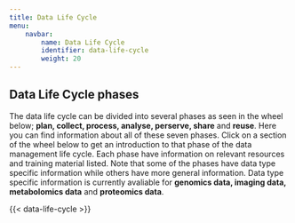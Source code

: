 ```yaml
---
title: Data Life Cycle
menu:
    navbar:
        name: Data Life Cycle
        identifier: data-life-cycle
        weight: 20
---
```


## Data Life Cycle phases

The data life cycle can be divided into several phases as seen in the wheel below; **plan, collect, process, analyse, perserve, share** and **reuse**. Here you can find information about all of these seven phases. Click on a section of the wheel below to get an introduction to that phase of the data management life cycle. Each phase have information on relevant resources and training material listed. Note that some of the phases have data type specific information while others have more general information. Data type specific information is currently avaliable for **genomics data, imaging data, metabolomics data** and **proteomics data**.

{{< data-life-cycle >}}
